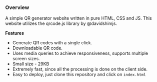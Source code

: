 ### Overview
A simple QR generator website written in pure HTML, CSS and JS. This website utilizes the qrcode.js library by @davidshimjs. 

**Features**

 - Generate QR codes with a single click. 
 - Downloadable QR code.
 - Uses media queries to achieve responsiveness, supports multiple screen sizes. 
 - Small size - 29KB
 - Extremely fast, since all the processing is done on the client side. 
 - Easy to deploy, just clone this repository and click on `index.html` 

